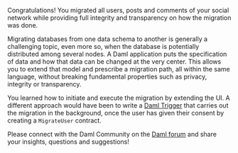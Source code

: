 Congratulations! You migrated all users, posts and comments of your social network while providing
full integrity and transparency on how the migration was done.

Migrating databases from one data schema to another is generally a challenging topic, even more so,
when the database is potentially distributed among several nodes. A Daml application puts the
specification of data and how that data can be changed at the very center. This allows you to extend
that model and prescribe a migration path, all within the same language, without breaking
fundamental properties such as privacy, integrity or transparency.

You learned how to initiate and execute the migration by extending the UI. A different approach
would have been to write a [Daml Trigger](https://docs.daml.com/triggers/index.html) that carries
out the migration in the background, once the user has given their consent by creating a
`MigrateUser` contract.

Please connect with the Daml Community on the [Daml forum](https://discuss.daml.com) and share your
insights, questions and suggestions!
